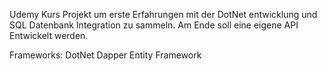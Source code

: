 Udemy Kurs Projekt um erste Erfahrungen mit der DotNet entwicklung und SQL Datenbank Integration zu sammeln. Am Ende soll eine eigene API Entwickelt werden. 

Frameworks: 
DotNet
Dapper
Entity Framework
